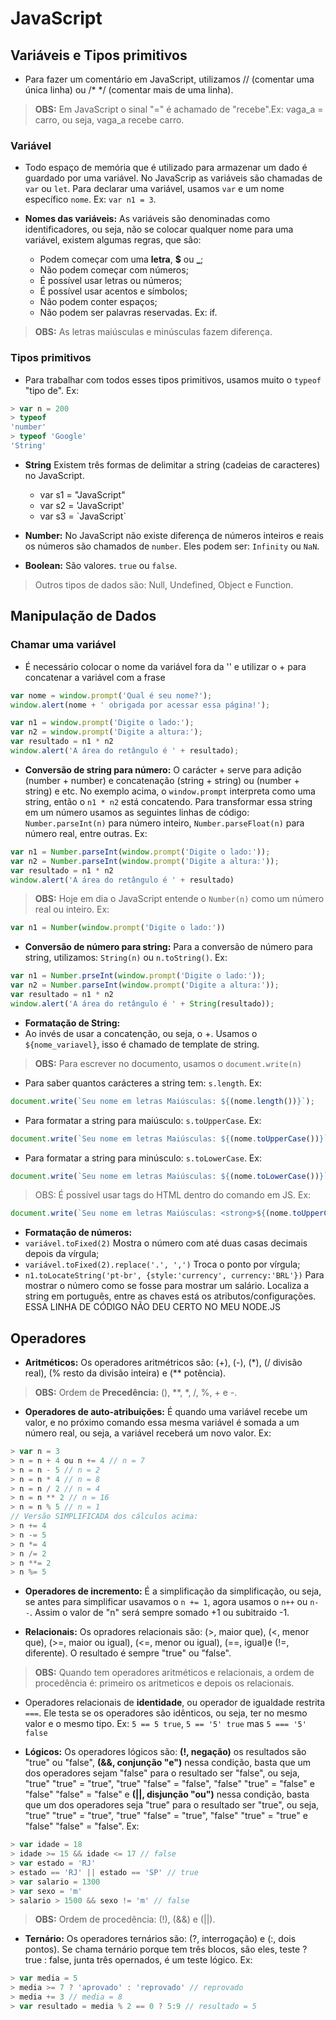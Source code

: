 # JavaScript
## Variáveis e Tipos primitivos
- Para fazer um comentário em JavaScript, utilizamos // (comentar uma única linha) ou /* */ (comentar mais de uma linha).
> **OBS:** Em JavaScript o sinal "=" é achamado de "recebe".Ex: vaga_a = carro, ou seja, vaga_a recebe carro.
### Variável
- Todo espaço de memória que é utilizado para armazenar um dado é guardado por uma variável. No JavaScrip as variáveis são chamadas de `var` ou `let`. Para declarar uma variável, usamos `var` e um nome específico `nome`. Ex: `var n1 = 3`.

- **Nomes das variáveis:** As variáveis são denominadas como identificadores, ou seja, não se colocar qualquer nome para uma variável, existem algumas regras, que são:

    - Podem começar com uma **letra**, **$** ou **_**;
    - Não podem começar com números;
    - É possível usar letras ou números;
    - É possível usar acentos e símbolos;
    - Não podem conter espaços;
    - Não podem ser palavras reservadas. Ex: if.

> **OBS:** As letras maiúsculas e minúsculas fazem diferença.

### Tipos primitivos
- Para trabalhar com todos esses tipos primitivos, usamos muito o `typeof` "tipo de". Ex: 
```js
> var n = 200
> typeof
'number'
> typeof 'Google'
'String'
```
- **String** Existem três formas de delimitar a string (cadeias de caracteres) no JavaScript. 
    - var s1 = "JavaScript"
    - var s2 = 'JavaScript'
    - var s3 = \`JavaScript\`

- **Number:** No JavaScript não existe diferença de números inteiros e reais os números são chamados de  `number`. Eles podem ser: `Infinity` ou `NaN`.

- **Boolean:** São valores. `true` ou `false`.

> Outros tipos de dados são: Null, Undefined, Object e  Function.

## Manipulação de Dados

### Chamar uma variável
- É necessário colocar o nome da variável fora da '' e utilizar o + para concatenar a variável com a frase
```js
var nome = window.prompt('Qual é seu nome?');
window.alert(nome + ' obrigada por acessar essa página!');
```
```js
var n1 = window.prompt('Digite o lado:');
var n2 = window.prompt('Digite a altura:');
var resultado = n1 * n2
window.alert('A área do retângulo é ' + resultado);
```
- **Conversão de string para  número:** O carácter + serve para adição (number + number) e concatenação (string + string) ou (number + string) e etc. No exemplo acima, o `window.prompt` interpreta como uma string, então o `n1 * n2` está concatendo. Para transformar essa string em um número usamos as seguintes linhas de código: `Number.parseInt(n)` para número inteiro, `Number.parseFloat(n)` para número real, entre outras. Ex: 

```js
var n1 = Number.parseInt(window.prompt('Digite o lado:'));
var n2 = Number.parseInt(window.prompt('Digite a altura:'));
var resultado = n1 * n2
window.alert('A área do retângulo é ' + resultado)
```

> **OBS:** Hoje em dia o JavaScript entende o `Number(n)` como um número real ou inteiro. Ex:
```js
var n1 = Number(window.prompt('Digite o lado:'))
```
- **Conversão de número para string:** Para a conversão de número para string, utilizamos: `String(n)` ou `n.toString()`. Ex: 
```js
var n1 = Number.prseInt(window.prompt('Digite o lado:'));
var n2 = Number.parseInt(window.prompt('Digite a altura:'));
var resultado = n1 * n2
window.alert('A área do retângulo é ' + String(resultado));
``` 

- **Formatação de String:**
- Ao invés de usar a concatenção, ou seja, o +. Usamos o `${nome_variavel}`, isso é chamado de template de string.
> **OBS:** Para escrever no documento, usamos o `document.write(n)`
- Para saber quantos carácteres a string tem: `s.length`. Ex:
```js 
document.write(`Seu nome em letras Maiúsculas: ${(nome.length())}`);
```
- Para formatar a string para maiúsculo: `s.toUpperCase`. Ex:
```js 
document.write(`Seu nome em letras Maiúsculas: ${(nome.toUpperCase())}`);
```
- Para formatar a string para minúsculo: `s.toLowerCase`. Ex:
```js 
document.write(`Seu nome em letras Maiúsculas: ${(nome.toLowerCase())}`);
```
> OBS: É possível usar tags do HTML dentro do comando em JS. Ex: 
```js
document.write(`Seu nome em letras Maiúsculas: <strong>${(nome.toUpperCase())}</strong>`);
```

- **Formatação de números:** 
- `variável.toFixed(2)` Mostra o número com até duas casas decimais depois da vírgula; 
- `variável.toFixed(2).replace('.', ',')`  Troca o ponto por vírgula;
- `n1.toLocateString('pt-br', {style:'currency', currency:'BRL'})` Para mostrar o número como se fosse para mostrar um salário. Localiza a string em português, entre as chaves está os atributos/configurações. ESSA LINHA DE CÓDIGO NÃO DEU CERTO NO MEU NODE.JS 

## Operadores 

- **Aritméticos:** Os operadores aritmétricos são: (+), (-), (*), (/ divisão real), (% resto da divisão inteira) e (** potência).
> **OBS:** Ordem de **Precedência:** (), **, *, /, %, + e -.
- **Operadores de auto-atribuições:** É quando uma variável recebe um valor, e no próximo comando essa mesma variável é somada a um número real, ou seja, a variável receberá um novo valor. Ex:
```js
> var n = 3
> n = n + 4 ou n += 4 // n = 7
> n = n - 5 // n = 2
> n = n * 4 // n = 8
> n = n / 2 // n = 4
> n = n ** 2 // n = 16 
> n = n % 5 // n = 1
// Versão SIMPLIFICADA dos cálculos acima:
> n += 4
> n -= 5
> n *= 4
> n /= 2
> n **= 2
> n %= 5
```
- **Operadores de incremento:** É a simplificação da simplificação, ou seja, se antes para simplificar usavamos o `n += 1`, agora usamos o `n++` ou `n--`. Assim o valor de "n" será sempre somado +1 ou subitraido -1.

- **Relacionais:** Os opradores relacionais são: (>, maior que), (<, menor que), (>=, maior ou igual), (<=, menor ou igual), (==, igual)e (!=, diferente). O resultado é sempre "true" ou "false".
> **OBS:** Quando tem operadores aritméticos e relacionais, a ordem de procedência é: primeiro os aritmeticos e depois os relacionais.
- Operadores relacionais de **identidade**, ou operador de igualdade restrita `===`. Ele testa se os operadores são idênticos, ou seja, ter no mesmo valor e o mesmo tipo. Ex: `5 == 5 true`, `5 == '5' true` mas `5 === '5' false`

- **Lógicos:** Os operadores lógicos são: **(!, negação)** os resultados são "true" ou "false", **(&&, conjunção "e")** nessa condição, basta que um dos operadores sejam "false" para o resultado ser "false", ou seja, "true" "true" = "true", "true" "false" = "false", "false" "true" = "false" e "false" "false" = "false" e **(||, disjunção "ou")** nessa condição, basta que um dos operadores seja "true" para o resultado ser "true", ou seja, "true" "true" = "true", "true" "false" = "true", "false" "true" = "true" e "false" "false" = "false". Ex:
```js
> var idade = 18
> idade >= 15 && idade <= 17 // false
> var estado = 'RJ'
> estado == 'RJ' || estado == 'SP' // true
> var salario = 1300
> var sexo = 'm'
> salario > 1500 && sexo != 'm' // false
```
> **OBS:** Ordem de procedência: (!), (&&) e (||).

- **Ternário:** Os operadores ternários são: (?, interrogação) e (:, dois pontos). Se chama ternário porque tem três blocos, são eles, teste ? true : false, junta três opernados, é um teste lógico. Ex:
```js
> var media = 5
> media >= 7 ? 'aprovado' : 'reprovado' // reprovado
> media += 3 // media = 8
> var resultado = media % 2 == 0 ? 5:9 // resultado = 5
```
